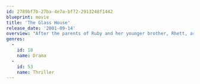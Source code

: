 ```yaml
---
id: 2789bf7b-27ba-4e7a-bf72-2913248f1442
blueprint: movie
title: 'The Glass House'
release_date: '2001-09-14'
overview: "After the parents of Ruby and her younger brother, Rhett, are killed in a car crash, their parents' best friends, Erin and Terry Glass, become their guardians. The children hear promises of a world of opulence and California fun -- all they have to do is move into the Glasses' gated house. Before very long, though, Ruby suspects that Erin and Terry may not be the ideal guardians they seemed to be."
genres:
  -
    id: 18
    name: Drama
  -
    id: 53
    name: Thriller
---
```

